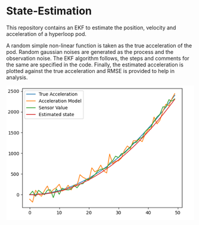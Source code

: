 # State-Estimation

This repository contains an EKF to estimate the position, velocity and acceleration of a hyperloop pod.

A random simple non-linear function is taken as the true acceleration of the pod. Random gaussian noises are generated as the process and the observation noise.
The EKF algorithm follows, the steps and comments for the same are specified in the code. Finally, the estimated acceleration is plotted against the true acceleration and RMSE is provided to help in analysis. 

![Image](https://github.com/vishwas1101/State-Estimation/blob/main/img.png)